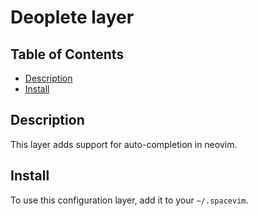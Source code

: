 # Deoplete layer

## Table of Contents

<!-- vim-markdown-toc GFM -->
* [Description](#description)
* [Install](#install)

<!-- vim-markdown-toc -->

## Description

This layer adds support for auto-completion in neovim.

## Install

To use this configuration layer, add it to your `~/.spacevim`.

